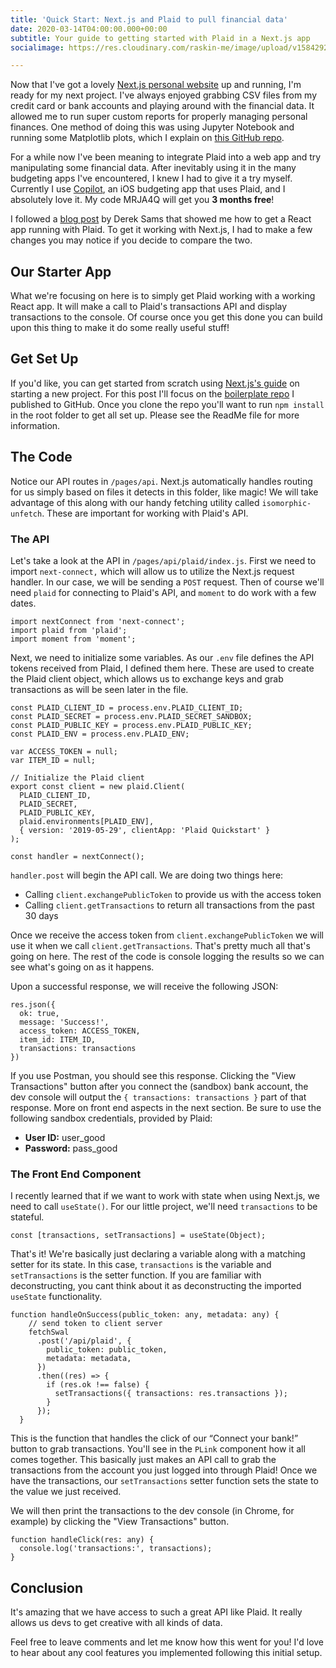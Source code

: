 ```yaml
---
title: 'Quick Start: Next.js and Plaid to pull financial data'
date: 2020-03-14T04:00:00.000+00:00
subtitle: Your guide to getting started with Plaid in a Next.js app
socialimage: https://res.cloudinary.com/raskin-me/image/upload/v1584292547/nextjs-plaid-tailwind/nextjs-plaid-social-image_ohwo5z.jpg

---
```

Now that I've got a lovely [Next.js personal website](https://raskin.me) up and running, I'm ready for my next project. I've always enjoyed grabbing CSV files from my credit card or bank accounts and playing around with the financial data. It allowed me to run super custom reports for properly managing personal finances. One method of doing this was using Jupyter Notebook and running some Matplotlib plots, which I explain on [this GitHub repo](https://github.com/perryraskin/TransFormer).

For a while now I've been meaning to integrate Plaid into a web app and try manipulating some financial data. After inevitably using it in the many budgeting apps I've encountered, I knew I had to give it a try myself. Currently I use [Copilot](https://copilot.money), an iOS budgeting app that uses Plaid, and I absolutely love it. My code MRJA4Q will get you **3 months free**!

I followed a [blog post](https://medium.com/@dereksams/building-a-react-app-with-the-plaid-api-93e45ae61b58) by Derek Sams that showed me how to get a React app running with Plaid. To get it working with Next.js, I had to make a few changes you may notice if you decide to compare the two.

## Our Starter App

What we're focusing on here is to simply get Plaid working with a working React app. It will make a call to Plaid's transactions API and display transactions to the console. Of course once you get this done you can build upon this thing to make it do some really useful stuff!

## Get Set Up

If you'd like, you can get started from scratch using [Next.js's guide](https://nextjs.org/learn/basics/getting-started/setup) on starting a new project. For this post I'll focus on the [boilerplate repo](https://github.com/perryraskin/nextjs-plaid-starter) I published to GitHub. Once you clone the repo you'll want to run `npm install` in the root folder to get all set up. Please see the ReadMe file for more information.

## The Code

Notice our API routes in `/pages/api`. Next.js automatically handles routing for us simply based on files it detects in this folder, like magic! We will take advantage of this along with our handy fetching utility called `isomorphic-unfetch`. These are important for working with Plaid's API.

### The API

Let's take a look at the API in `/pages/api/plaid/index.js`. First we need to import `next-connect,` which will allow us to utilize the Next.js request handler. In our case, we will be sending a `POST` request. Then of course we'll need `plaid` for connecting to Plaid's API, and `moment` to do work with a few dates.

    import nextConnect from 'next-connect';
    import plaid from 'plaid';
    import moment from 'moment';

Next, we need to initialize some variables. As our `.env` file defines the API tokens received from Plaid, I defined them here. These are used to create the Plaid client object, which allows us to exchange keys and grab transactions as will be seen later in the file.

    const PLAID_CLIENT_ID = process.env.PLAID_CLIENT_ID;
    const PLAID_SECRET = process.env.PLAID_SECRET_SANDBOX;
    const PLAID_PUBLIC_KEY = process.env.PLAID_PUBLIC_KEY;
    const PLAID_ENV = process.env.PLAID_ENV;
    
    var ACCESS_TOKEN = null;
    var ITEM_ID = null;
    
    // Initialize the Plaid client
    export const client = new plaid.Client(
      PLAID_CLIENT_ID,
      PLAID_SECRET,
      PLAID_PUBLIC_KEY,
      plaid.environments[PLAID_ENV],
      { version: '2019-05-29', clientApp: 'Plaid Quickstart' }
    );
    
    const handler = nextConnect();

`handler.post` will begin the API call. We are doing two things here:

* Calling `client.exchangePublicToken` to provide us with the access token
* Calling `client.getTransactions` to return all transactions from the past 30 days

Once we receive the access token from `client.exchangePublicToken` we will use it when we call `client.getTransactions`. That's pretty much all that's going on here. The rest of the code is console logging the results so we can see what's going on as it happens.

Upon a successful response, we will receive the following JSON:

    res.json({
      ok: true,
      message: 'Success!',
      access_token: ACCESS_TOKEN,
      item_id: ITEM_ID,
      transactions: transactions
    })

If you use Postman, you should see this response. Clicking the "View Transactions" button after you connect the (sandbox) bank account, the dev console will output the `{ transactions: transactions }` part of that response. More on front end aspects in the next section. Be sure to use the following sandbox credentials, provided by Plaid:

* **User ID:** user_good
* **Password:** pass_good

### The Front End Component

I recently learned that if we want to work with state when using Next.js, we need to call `useState()`. For our little project, we'll need `transactions` to be stateful.

    const [transactions, setTransactions] = useState(Object);

That's it! We're basically just declaring a variable along with a matching setter for its state. In this case, `transactions` is the variable and `setTransactions` is the setter function. If you are familiar with deconstructing, you cant think about it as deconstructing the imported `useState` functionality.

    function handleOnSuccess(public_token: any, metadata: any) {
        // send token to client server
        fetchSwal
          .post('/api/plaid', {
            public_token: public_token,
            metadata: metadata,
          })
          .then((res) => {
            if (res.ok !== false) {
              setTransactions({ transactions: res.transactions });
            }
          });
      }

This is the function that handles the click of our “Connect your bank!” button to grab transactions. You'll see in the `PLink` component how it all comes together. This basically just makes an API call to grab the transactions from the account you just logged into through Plaid! Once we have the transactions, our `setTransactions` setter function sets the state to the value we just received.

We will then print the transactions to the dev console (in Chrome, for example) by clicking the "View Transactions" button. 

    function handleClick(res: any) {
      console.log('transactions:', transactions);
    }

## Conclusion

It's amazing that we have access to such a great API like Plaid. It really allows us devs to get creative with all kinds of data.

Feel free to leave comments and let me know how this went for you! I'd love to hear about any cool features you implemented following this initial setup.